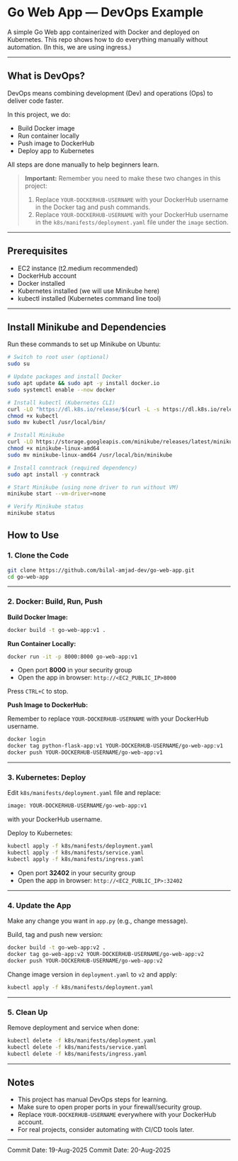 # Go Web App — DevOps Example

A simple Go Web app containerized with Docker and deployed on Kubernetes. This repo shows how to do everything manually without automation. (In this, we are using ingress.)

---


## What is DevOps?

DevOps means combining development (Dev) and operations (Ops) to deliver code faster.

In this project, we do:
- Build Docker image
- Run container locally
- Push image to DockerHub
- Deploy app to Kubernetes

All steps are done manually to help beginners learn.

> **Important:** Remember you need to make these two changes in this project:
> 1. Replace `YOUR-DOCKERHUB-USERNAME` with your DockerHub username in the Docker tag and push commands.
> 2. Replace `YOUR-DOCKERHUB-USERNAME` with your DockerHub username in the `k8s/manifests/deployment.yaml` file under the `image` section.

---

## Prerequisites

- EC2 instance (t2.medium recommended)
- DockerHub account
- Docker installed
- Kubernetes installed (we will use Minikube here)
- kubectl installed (Kubernetes command line tool)

---

## Install Minikube and Dependencies

Run these commands to set up Minikube on Ubuntu:

```bash
# Switch to root user (optional)
sudo su

# Update packages and install Docker
sudo apt update && sudo apt -y install docker.io
sudo systemctl enable --now docker

# Install kubectl (Kubernetes CLI)
curl -LO "https://dl.k8s.io/release/$(curl -L -s https://dl.k8s.io/release/stable.txt)/bin/linux/amd64/kubectl"
chmod +x kubectl
sudo mv kubectl /usr/local/bin/

# Install Minikube
curl -LO https://storage.googleapis.com/minikube/releases/latest/minikube-linux-amd64
chmod +x minikube-linux-amd64
sudo mv minikube-linux-amd64 /usr/local/bin/minikube

# Install conntrack (required dependency)
sudo apt install -y conntrack

# Start Minikube (using none driver to run without VM)
minikube start --vm-driver=none

# Verify Minikube status
minikube status
```


## How to Use

### 1. Clone the Code

```bash
git clone https://github.com/bilal-amjad-dev/go-web-app.git
cd go-web-app
```



---

### 2. Docker: Build, Run, Push

**Build Docker Image:**


```bash
docker build -t go-web-app:v1 .
```



**Run Container Locally:**


```bash
docker run -it -p 8000:8000 go-web-app:v1
```




- Open port **8000** in your security group
- Open the app in browser: `http://<EC2_PUBLIC_IP>8000`

Press `CTRL+C` to stop.

**Push Image to DockerHub:**

Remember to replace `YOUR-DOCKERHUB-USERNAME` with your DockerHub username.


```bash
docker login
docker tag python-flask-app:v1 YOUR-DOCKERHUB-USERNAME/go-web-app:v1
docker push YOUR-DOCKERHUB-USERNAME/go-web-app:v1
```



---

### 3. Kubernetes: Deploy

Edit `k8s/manifests/deployment.yaml` file and replace:



```bash
image: YOUR-DOCKERHUB-USERNAME/go-web-app:v1
```



with your DockerHub username.

Deploy to Kubernetes:


```bash
kubectl apply -f k8s/manifests/deployment.yaml
kubectl apply -f k8s/manifests/service.yaml
kubectl apply -f k8s/manifests/ingress.yaml

```





- Open port **32402** in your security group
- Open the app in browser: `http://<EC2_PUBLIC_IP>:32402`

---

### 4. Update the App

Make any change you want in `app.py` (e.g., change message).

Build, tag and push new version:



```bash
docker build -t go-web-app:v2 .
docker tag go-web-app:v2 YOUR-DOCKERHUB-USERNAME/go-web-app:v2
docker push YOUR-DOCKERHUB-USERNAME/go-web-app:v2
```




Change image version in `deployment.yaml` to `v2` and apply:


```bash
kubectl apply -f k8s/manifests/deployment.yaml
```



---

### 5. Clean Up

Remove deployment and service when done:



```bash
kubectl delete -f k8s/manifests/deployment.yaml
kubectl delete -f k8s/manifests/service.yaml
kubectl delete -f k8s/manifests/ingress.yaml
```



---

## Notes

- This project has manual DevOps steps for learning.
- Make sure to open proper ports in your firewall/security group.
- Replace `YOUR-DOCKERHUB-USERNAME` everywhere with your DockerHub account.
- For real projects, consider automating with CI/CD tools later.

---

Commit Date: 19-Aug-2025
Commit Date: 20-Aug-2025

